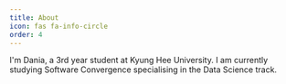 ```yaml
---
title: About
icon: fas fa-info-circle
order: 4
---
```


I'm Dania, a 3rd year student at Kyung Hee University. I am currently studying Software Convergence specialising in the Data Science track.